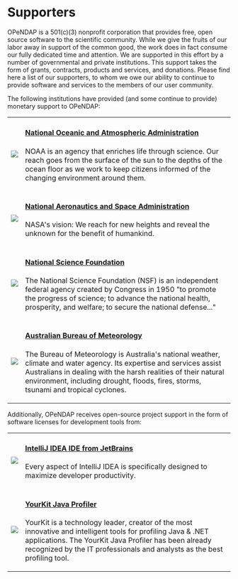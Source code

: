 # Supporters

OPeNDAP is a 501(c)(3) nonprofit corporation that provides free, open source software to the scientific community. While we give the fruits of our labor away in support of the common good, the work does in fact consume our fully dedicated time and attention. We are supported in this effort by a number of governmental and private institutions. This support takes the form of grants, contracts, products and services, and donations. Please find here a list of our supporters, to whom we owe our ability to continue to provide software and services to the members of our user community.

The following institutions have provided (and some continue to provide) monetary support to OPeNDAP:

<table>
    <tr>
        <td>
            <img src="../../../assets/images/noaa-logo.jpg" />
        </td>
        <td>
            <h4><a href="http://www.noaa.gov/">National Oceanic and Atmospheric Administration</a></h4>
            <p>
                NOAA is an agency that enriches life through science.
                Our reach goes from the surface of the sun to the depths
                of the ocean floor as we work to keep citizens informed
                of the changing environment around them.
            </p>
        </td>
    </tr>
    <tr>
        <td>
            <img src="../../../assets/images/nasa-logo.jpg" />
        </td>
        <td>
            <h4><a href="http://www.nasa.gov/">National Aeronautics and Space Administration</a></h4>
            <p>
                NASA's vision: We reach for new heights
                and reveal the unknown for the benefit of humankind.
            </p>
        </td>
    </tr>
    <tr>
        <td>
            <img src="../../../assets/images/nsf-logo.png" />
        </td>
        <td>
            <h4><a href="http://www.nsf.gov/">National Science Foundation</a></h4>
            <p>
                The National Science Foundation (NSF) is an
                independent federal agency created by Congress in 1950
                "to promote the progress of science; to advance the national health,
                prosperity, and welfare; to secure the national defense..."
            </p>
        </td>
    </tr>
    <tr>
        <td>
            <img src="../../../assets/images/australiangov-logo.jpg" />
        </td>
        <td>
            <h4><a href="http://www.bom.gov.au/index.shtml?ref=hdr">Australian Bureau of Meteorology</a></h4>
            <p>
                The Bureau of Meteorology is Australia's national weather,
                climate and water agency. Its expertise and services assist Australians
                in dealing with the harsh realities of their natural environment,
                including drought, floods, fires, storms, tsunami and tropical cyclones.
            </p>
        </td>
    </tr>
</table>

Additionally, OPeNDAP receives open-source project support in the form of software licenses for development tools from:

<table>
    <tr>
        <td>
            <img src="../../../assets/images/intellij-logo_0.gif" />
        </td>
        <td>
            <h4><a href="http://www.jetbrains.com/idea/">IntelliJ IDEA IDE from JetBrains</a></h4>
            <p>
                Every aspect of IntelliJ IDEA is specifically designed to maximize developer productivity.
            </p>
        </td>
    </tr>
    <tr>
        <td>
            <img src="../../../assets/images/yourkit-logo.png" />
        </td>
        <td>
            <h4><a href="http://www.yourkit.com/home/index.jsp">YourKit Java Profiler</a></h4>
            <p>
                YourKit is a technology leader, creator of the most innovative
                and intelligent tools for profiling Java & .NET applications.
                The YourKit Java Profiler has been already recognized
                by the IT professionals and analysts as the best profiling tool.
            </p>
        </td>
    </tr>
</table>